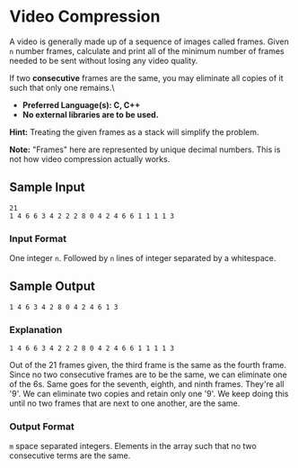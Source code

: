 # Video Compression

A video is generally made up of a sequence of images called frames. Given `n` number frames, calculate and print all of the minimum number of frames needed to be sent without losing any video quality.

If two __**consecutive**__ frames are the same, you may eliminate all copies of it such that only one remains.\
- **Preferred Language(s): C, C++**
- **No external libraries are to be used.**

__Hint:__ Treating the given frames as a stack will simplify the problem.

__Note:__ "Frames" here are represented by unique decimal numbers. This is not how video compression actually works.

## Sample Input
```
21
1 4 6 6 3 4 2 2 2 8 0 4 2 4 6 6 1 1 1 1 3 
```

### Input Format
One integer `n`.
Followed by `n` lines of integer separated by a whitespace.

## Sample Output
```
1 4 6 3 4 2 8 0 4 2 4 6 1 3
```

### Explanation
```
1 4 6 6 3 4 2 2 2 8 0 4 2 4 6 6 1 1 1 1 3 
```
Out of the 21 frames given, the third frame is the same as the fourth frame. Since no two consecutive frames are to be the same, we can eliminate one of the 6s. Same goes for the seventh, eighth, and ninth frames. They're all '9'. We can eliminate two copies and retain only one '9'. We keep doing this until no two frames that are next to one another, are the same.

### Output Format
`m` space separated integers. 
Elements in the array such that no two consecutive terms are the same.
